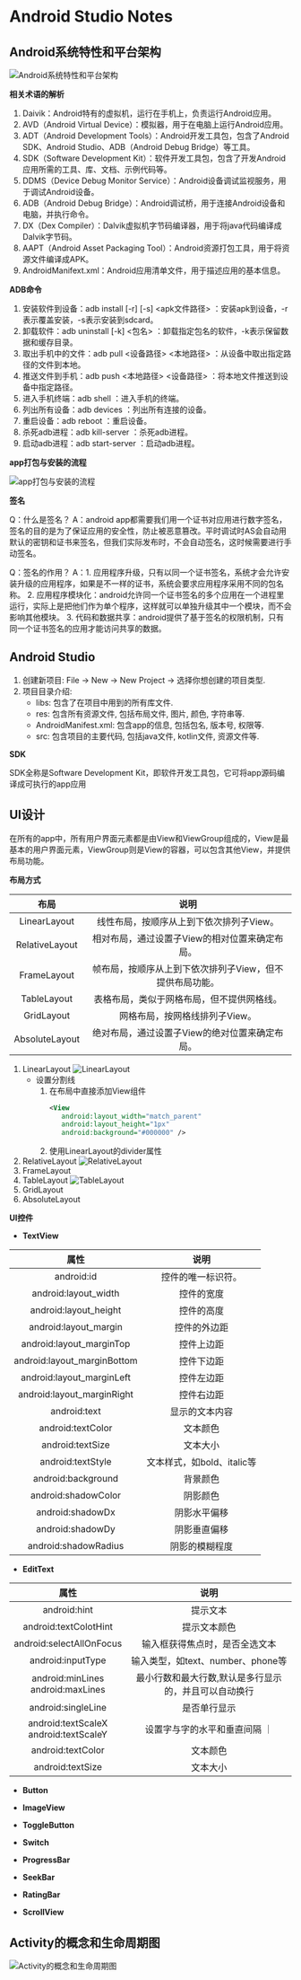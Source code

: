 # Android Studio Notes

## Android系统特性和平台架构

![Android系统特性和平台架构](/Android-Notes/plugins.png)

**相关术语的解析**

1. Daivik：Android特有的虚拟机，运行在手机上，负责运行Android应用。
2. AVD（Android Virtual Device）：模拟器，用于在电脑上运行Android应用。
3. ADT（Android Development Tools）：Android开发工具包，包含了Android SDK、Android Studio、ADB（Android Debug Bridge）等工具。
4. SDK（Software Development Kit）：软件开发工具包，包含了开发Android应用所需的工具、库、文档、示例代码等。
5. DDMS（Device Debug Monitor Service）：Android设备调试监视服务，用于调试Android设备。
6. ADB（Android Debug Bridge）：Android调试桥，用于连接Android设备和电脑，并执行命令。
7. DX（Dex Compiler）：Dalvik虚拟机字节码编译器，用于将java代码编译成Dalvik字节码。
8. AAPT（Android Asset Packaging Tool）：Android资源打包工具，用于将资源文件编译成APK。
9. AndroidManifext.xml：Android应用清单文件，用于描述应用的基本信息。

**ADB命令**

1. 安装软件到设备：adb install [-r] [-s] <apk文件路径> ：安装apk到设备，-r表示覆盖安装，-s表示安装到sdcard。
2. 卸载软件：adb uninstall [-k] <包名> ：卸载指定包名的软件，-k表示保留数据和缓存目录。
3. 取出手机中的文件：adb pull <设备路径> <本地路径> ：从设备中取出指定路径的文件到本地。
4. 推送文件到手机：adb push <本地路径> <设备路径> ：将本地文件推送到设备中指定路径。
5. 进入手机终端：adb shell ：进入手机的终端。
6. 列出所有设备：adb devices ：列出所有连接的设备。
7. 重启设备：adb reboot ：重启设备。
8. 杀死adb进程：adb kill-server ：杀死adb进程。
9. 启动adb进程：adb start-server ：启动adb进程。

**app打包与安装的流程**

![app打包与安装的流程](Android-Notes/5918079.jpg)

**签名**

Q：什么是签名？
A：android app都需要我们用一个证书对应用进行数字签名，签名的目的是为了保证应用的安全性，防止被恶意篡改。平时调试时AS会自动用默认的密钥和证书来签名，但我们实际发布时，不会自动签名，这时候需要进行手动签名。

Q：签名的作用？
A：1. 应用程序升级，只有以同一个证书签名，系统才会允许安装升级的应用程序，如果是不一样的证书，系统会要求应用程序采用不同的包名称。
2. 应用程序模块化：android允许同一个证书签名的多个应用在一个进程里运行，实际上是把他们作为单个程序，这样就可以单独升级其中一个模块，而不会影响其他模块。
3. 代码和数据共享：android提供了基于签名的权限机制，只有同一个证书签名的应用才能访问共享的数据。

## Android Studio

1. 创建新项目: File -> New -> New Project -> 选择你想创建的项目类型.
2. 项目目录介绍: 
   - libs: 包含了在项目中用到的所有库文件.
   - res: 包含所有资源文件, 包括布局文件, 图片, 颜色, 字符串等.
   - AndroidManifest.xml: 包含app的信息, 包括包名, 版本号, 权限等.
   - src: 包含项目的主要代码, 包括java文件, kotlin文件, 资源文件等.

**SDK**

SDK全称是Software Development Kit，即软件开发工具包，它可将app源码编译成可执行的app应用

## UI设计

在所有的app中，所有用户界面元素都是由View和ViewGroup组成的，View是最基本的用户界面元素，ViewGroup则是View的容器，可以包含其他View，并提供布局功能。

**布局方式**

|布局|说明|
|:---:|:---:|
| LinearLayout | 线性布局，按顺序从上到下依次排列子View。 |
| RelativeLayout | 相对布局，通过设置子View的相对位置来确定布局。 |
| FrameLayout | 帧布局，按顺序从上到下依次排列子View，但不提供布局功能。 |
| TableLayout | 表格布局，类似于网格布局，但不提供网格线。 |
| GridLayout | 网格布局，按网格线排列子View。 |
| AbsoluteLayout | 绝对布局，通过设置子View的绝对位置来确定布局。 |


1. LinearLayout
![LinearLayout](Android-Notes/15116314.jpg)
   - 设置分割线
     1. 在布局中直接添加View组件
         ```xml
         <View  
            android:layout_width="match_parent"  
            android:layout_height="1px"  
            android:background="#000000" />  
        ```
      2. 使用LinearLayout的divider属性
1. RelativeLayout
![RelativeLayout](Android-Notes/797932661-1.png)
2. FrameLayout
3. TableLayout
![TableLayout](Android-Notes/60974640.jpg)
4. GridLayout
5. AbsoluteLayout

**UI控件**
- **TextView**

|属性|说明|
|:---:|:---:|
| android:id | 控件的唯一标识符。 |
| android:layout_width | 控件的宽度 |
| android:layout_height | 控件的高度 |
| android:layout_margin | 控件的外边距 |
| android:layout_marginTop | 控件上边距 |
| android:layout_marginBottom | 控件下边距 |
| android:layout_marginLeft | 控件左边距 |
| android:layout_marginRight | 控件右边距 |
| android:text | 显示的文本内容 |
| android:textColor | 文本颜色 |
| android:textSize | 文本大小 |
| android:textStyle | 文本样式，如bold、italic等 |
| android:background | 背景颜色 |
| android:shadowColor | 阴影颜色 |
| android:shadowDx | 阴影水平偏移 |
| android:shadowDy | 阴影垂直偏移 |
| android:shadowRadius | 阴影的模糊程度 |
- **EditText**

|属性|说明|
|:---:|:---:|
| android:hint | 提示文本 |
| android:textColotHint | 提示文本颜色 |
| android:selectAllOnFocus | 输入框获得焦点时，是否全选文本 |
| android:inputType | 输入类型，如text、number、phone等 |
| android:minLines<br>android:maxLines | 最小行数和最大行数,默认是多行显示的，并且可以自动换行 |
| android:singleLine | 是否单行显示 |
| android:textScaleX<br>android:textScaleY | 设置字与字的水平和垂直间隔 ｜
| android:textColor | 文本颜色 |
| android:textSize | 文本大小 |
- **Button**

- **ImageView**

- **ToggleButton**

- **Switch**

- **ProgressBar**

- **SeekBar**

- **RatingBar**

- **ScrollView**

## Activity的概念和生命周期图
![Activity的概念和生命周期图](Android-Notes/Activity.png)